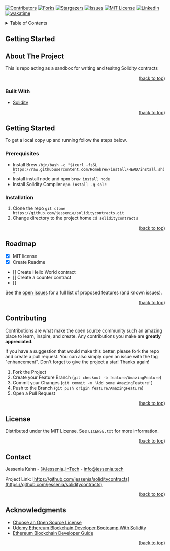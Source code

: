 <div id="top"></div>
<!--
*** Thanks for checking out the Best-README-Template. If you have a suggestion
*** that would make this better, please fork the repo and create a pull request
*** or simply open an issue with the tag "enhancement".
*** Don't forget to give the project a star!
*** Thanks again! Now go create something AMAZING! :D
-->



<!-- PROJECT SHIELDS -->
<!--
*** I'm using markdown "reference style" links for readability.
*** Reference links are enclosed in brackets [ ] instead of parentheses ( ).
*** See the bottom of this document for the declaration of the reference variables
*** for contributors-url, forks-url, etc. This is an optional, concise syntax you may use.
*** https://www.markdownguide.org/basic-syntax/#reference-style-links
-->
[![Contributors][contributors-shield]][contributors-url]
[![Forks][forks-shield]][forks-url]
[![Stargazers][stars-shield]][stars-url]
[![Issues][issues-shield]][issues-url]
[![MIT License][license-shield]][license-url]
[![LinkedIn][linkedin-shield]][linkedin-url]
[![wakatime](https://wakatime.com/badge/github/jessenia/soliditycontracts.svg)](https://wakatime.com/badge/github/jessenia/soliditycontracts)



<!-- TABLE OF CONTENTS -->
<details>
  <summary>Table of Contents</summary>
  <ol>
    <li>
      <a href="#about-the-project">About The Project</a>
      <ul>
        <li><a href="#built-with">Built With</a></li>
      </ul>
    </li>
    <li>
      <a href="#getting-started">Getting Started</a>
      <ul>
        <li><a href="#prerequisites">Prerequisites</a></li>
        <li><a href="#installation">Installation</a></li>
      </ul>
    </li>
    <li><a href="#roadmap">Roadmap</a></li>
    <li><a href="#contributing">Contributing</a></li>
    <li><a href="#license">License</a></li>
    <li><a href="#contact">Contact</a></li>
    <li><a href="#acknowledgments">Acknowledgments</a></li>
  </ol>
</details>


<!-- Getting STARTED-->
## Getting Started

<!-- ABOUT THE PROJECT -->
## About The Project
This is repo acting as a sandbox for writing and tesitng Solidity contracts


<p align="right">(<a href="#top">back to top</a>)</p>

### Built With
* [Solidity](https://docs.soliditylang.org/)

<p align="right">(<a href="#top">back to top</a>)</p>

<!-- GETTING STARTED -->
## Getting Started
To get a local copy up and running follow the steps below.

### Prerequisites
* Install Brew `/bin/bash -c "$(curl -fsSL https://raw.githubusercontent.com/Homebrew/install/HEAD/install.sh)"`
* Install install node and npm `brew install node`
* Install Solidity Compiler `npm install -g solc`


### Installation
1. Clone the repo `git clone https://github.com/jessenia/soliditycontracts.git`
2. Change directory to the project home `cd soliditycontracts`

<p align="right">(<a href="#top">back to top</a>)</p>

<!-- ROADMAP -->
## Roadmap
- [x] MIT license
- [x] Create Readme
- [] Create Hello World contract
- [] Create a counter contract
- [] 

See the [open issues](https://github.com/jessenia/soliditycontracts/issues) for a full list of proposed features (and known issues).

<p align="right">(<a href="#top">back to top</a>)</p>



<!-- CONTRIBUTING -->
## Contributing

Contributions are what make the open source community such an amazing place to learn, inspire, and create. Any contributions you make are **greatly appreciated**.

If you have a suggestion that would make this better, please fork the repo and create a pull request. You can also simply open an issue with the tag "enhancement".
Don't forget to give the project a star! Thanks again!

1. Fork the Project
2. Create your Feature Branch (`git checkout -b feature/AmazingFeature`)
3. Commit your Changes (`git commit -m 'Add some AmazingFeature'`)
4. Push to the Branch (`git push origin feature/AmazingFeature`)
5. Open a Pull Request

<p align="right">(<a href="#top">back to top</a>)</p>


<!-- LICENSE -->
## License

Distributed under the MIT License. See `LICENSE.txt` for more information.

<p align="right">(<a href="#top">back to top</a>)</p>

<!-- CONTACT -->
## Contact

Jessenia Kahn - [@Jessenia_InTech](https://twitter.com/Jessenia_InTech) - info@jessenia.tech

Project Link: [https://github.com/jessenia/soliditycontracts](https://github.com/jessenia/soliditycontracts)

<p align="right">(<a href="#top">back to top</a>)</p>

<!-- ACKNOWLEDGMENTS -->
## Acknowledgments
* [Choose an Open Source License](https://choosealicense.com)
* [Udemy Ethereum Blockchain Developer Bootcamp With Solidity](https://www.udemy.com/course/blockchain-developer)
* [Ethereum Blockchain Developer Guide](https://ethereum-blockchain-developer.com/)

<p align="right">(<a href="#top">back to top</a>)</p>


<!-- MARKDOWN LINKS & IMAGES -->
[contributors-shield]: https://img.shields.io/github/contributors/jessenia/soliditycontracts.svg?style=for-the-badge
[contributors-url]: https://github.com/jessenia/soliditycontracts/graphs/contributors
[forks-shield]: https://img.shields.io/github/forks/jessenia/soliditycontracts.svg?style=for-the-badge
[forks-url]: https://github.com/jessenia/soliditycontracts/network/members
[stars-shield]: https://img.shields.io/github/stars/jessenia/soliditycontracts.svg?style=for-the-badge
[stars-url]: https://github.com/jessenia/soliditycontracts/stargazers
[issues-shield]: https://img.shields.io/github/issues/jessenia/soliditycontracts.svg?style=for-the-badge
[issues-url]: https://github.com/jessenia/soliditycontracts/issues
[license-shield]: https://img.shields.io/github/license/jessenia/soliditycontracts.svg?style=for-the-badge
[license-url]: https://github.com/jessenia/soliditycontracts/LICENSE.txt
[linkedin-shield]: https://img.shields.io/badge/-LinkedIn-black.svg?style=for-the-badge&logo=linkedin&colorB=555
[linkedin-url]: https://linkedin.com/in/jessenia
